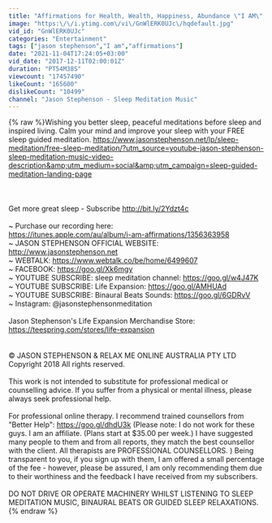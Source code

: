 ```yaml
---
title: "Affirmations for Health, Wealth, Happiness, Abundance \"I AM\" (21 days to a New You!)"
image: "https:\/\/i.ytimg.com\/vi\/GnWlERK0UJc\/hqdefault.jpg"
vid_id: "GnWlERK0UJc"
categories: "Entertainment"
tags: ["jason stephenson","I am","affirmations"]
date: "2021-11-04T17:24:05+03:00"
vid_date: "2017-12-11T02:00:01Z"
duration: "PT54M38S"
viewcount: "17457490"
likeCount: "165600"
dislikeCount: "10499"
channel: "Jason Stephenson - Sleep Meditation Music"
---
```

{% raw %}Wishing you better sleep, peaceful meditations before sleep and inspired living. Calm your mind and improve your sleep with your FREE sleep guided meditation. <a rel="nofollow" target="blank" href="https://www.jasonstephenson.net/lp/sleep-meditation/free-sleep-meditation/?utm_source=youtube-jason-stephenson-sleep-meditation-music-video-description&amp;utm_medium=social&amp;utm_campaign=sleep-guided-meditation-landing-page">https://www.jasonstephenson.net/lp/sleep-meditation/free-sleep-meditation/?utm_source=youtube-jason-stephenson-sleep-meditation-music-video-description&amp;utm_medium=social&amp;utm_campaign=sleep-guided-meditation-landing-page</a><br /><br /><br /><br />Get more great sleep - Subscribe <a rel="nofollow" target="blank" href="http://bit.ly/2Ydzt4c">http://bit.ly/2Ydzt4c</a><br /><br />~ Purchase our recording here:<br /><a rel="nofollow" target="blank" href="https://itunes.apple.com/au/album/i-am-affirmations/1356363958">https://itunes.apple.com/au/album/i-am-affirmations/1356363958</a><br />~ JASON STEPHENSON OFFICIAL WEBSITE: <a rel="nofollow" target="blank" href="http://www.jasonstephenson.net">http://www.jasonstephenson.net</a><br />~  WEBTALK: <a rel="nofollow" target="blank" href="https://www.webtalk.co/be/home/6499607">https://www.webtalk.co/be/home/6499607</a><br />~ FACEBOOK: <a rel="nofollow" target="blank" href="https://goo.gl/Xk6mgy">https://goo.gl/Xk6mgy</a><br />~ YOUTUBE SUBSCRIBE: sleep meditation channel: <a rel="nofollow" target="blank" href="https://goo.gl/w4J47K">https://goo.gl/w4J47K</a><br />~ YOUTUBE SUBSCRIBE: Life Expansion: <a rel="nofollow" target="blank" href="https://goo.gl/AMHUAd">https://goo.gl/AMHUAd</a><br />~ YOUTUBE SUBSCRIBE: Binaural Beats Sounds: <a rel="nofollow" target="blank" href="https://goo.gl/6GDRvV">https://goo.gl/6GDRvV</a><br />~ Instagram: @jasonstephensonmeditation<br /><br />Jason Stephenson's Life Expansion Merchandise Store: <a rel="nofollow" target="blank" href="https://teespring.com/stores/life-expansion">https://teespring.com/stores/life-expansion</a><br /><br /><br />© JASON STEPHENSON &amp; RELAX ME ONLINE AUSTRALIA PTY LTD Copyright 2018 All rights reserved.<br /><br />This work is not intended to substitute for professional medical or counselling advice. If you suffer from a physical or mental illness, please always seek professional help.  <br /><br />For professional online therapy. I recommend trained counsellors from &quot;Better Help&quot;: <a rel="nofollow" target="blank" href="https://goo.gl/dhdU3k">https://goo.gl/dhdU3k</a> (Please note: I do not work for these guys. I am an affiliate. (Plans start at $35.00 per week.) I have suggested many people to them and from all reports, they match the best counsellor with the client. All therapists are PROFESSIONAL COUNSELLORS. ) Being transparent to you, if you sign up with them, I am offered a small percentage of the fee - however, please be assured, I am only recommending them due to their worthiness and the feedback I have received from my subscribers. <br /><br />DO NOT DRIVE OR OPERATE MACHINERY WHILST LISTENING TO SLEEP MEDITATION MUSIC, BINAURAL BEATS OR GUIDED SLEEP RELAXATIONS.{% endraw %}
